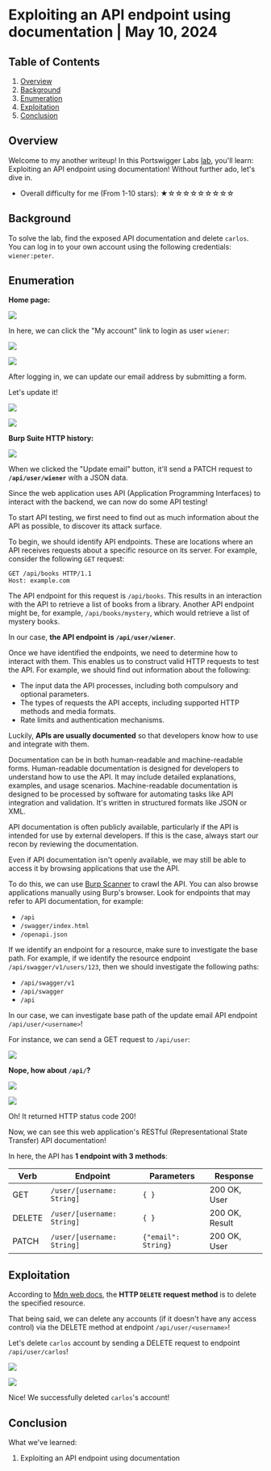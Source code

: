# Exploiting an API endpoint using documentation | May 10, 2024

## Table of Contents

1. [Overview](#overview)
2. [Background](#background)
3. [Enumeration](#enumeration)
4. [Exploitation](#exploitation)
5. [Conclusion](#conclusion)

## Overview

Welcome to my another writeup! In this Portswigger Labs [lab](https://portswigger.net/web-security/api-testing/lab-exploiting-api-endpoint-using-documentation), you'll learn: Exploiting an API endpoint using documentation! Without further ado, let's dive in.

- Overall difficulty for me (From 1-10 stars): ★☆☆☆☆☆☆☆☆☆

## Background

To solve the lab, find the exposed API documentation and delete `carlos`. You can log in to your own account using the following credentials: `wiener:peter`.

## Enumeration

**Home page:**

![](https://raw.githubusercontent.com/siunam321/CTF-Writeups/main/Portswigger-Labs/API-Testing/API-1/images/Pasted%20image%2020240510134000.png)

In here, we can click the "My account" link to login as user `wiener`:

![](https://raw.githubusercontent.com/siunam321/CTF-Writeups/main/Portswigger-Labs/API-Testing/API-1/images/Pasted%20image%2020240510134125.png)

![](https://raw.githubusercontent.com/siunam321/CTF-Writeups/main/Portswigger-Labs/API-Testing/API-1/images/Pasted%20image%2020240510134255.png)

After logging in, we can update our email address by submitting a form.

Let's update it!

![](https://raw.githubusercontent.com/siunam321/CTF-Writeups/main/Portswigger-Labs/API-Testing/API-1/images/Pasted%20image%2020240510134819.png)

![](https://raw.githubusercontent.com/siunam321/CTF-Writeups/main/Portswigger-Labs/API-Testing/API-1/images/Pasted%20image%2020240510134844.png)

**Burp Suite HTTP history:**

![](https://raw.githubusercontent.com/siunam321/CTF-Writeups/main/Portswigger-Labs/API-Testing/API-1/images/Pasted%20image%2020240510134938.png)

When we clicked the "Update email" button, it'll send a PATCH request to **`/api/user/wiener`** with a JSON data.

Since the web application uses API (Application Programming Interfaces) to interact with the backend, we can now do some API testing!

To start API testing, we first need to find out as much information about the API as possible, to discover its attack surface.

To begin, we should identify API endpoints. These are locations where an API receives requests about a specific resource on its server. For example, consider the following `GET` request:

```http
GET /api/books HTTP/1.1
Host: example.com
```

The API endpoint for this request is `/api/books`. This results in an interaction with the API to retrieve a list of books from a library. Another API endpoint might be, for example, `/api/books/mystery`, which would retrieve a list of mystery books.

In our case, **the API endpoint is `/api/user/wiener`**.

Once we have identified the endpoints, we need to determine how to interact with them. This enables us to construct valid HTTP requests to test the API. For example, we should find out information about the following:

- The input data the API processes, including both compulsory and optional parameters.
- The types of requests the API accepts, including supported HTTP methods and media formats.
- Rate limits and authentication mechanisms.

Luckily, **APIs are usually documented** so that developers know how to use and integrate with them.

Documentation can be in both human-readable and machine-readable forms. Human-readable documentation is designed for developers to understand how to use the API. It may include detailed explanations, examples, and usage scenarios. Machine-readable documentation is designed to be processed by software for automating tasks like API integration and validation. It's written in structured formats like JSON or XML.

API documentation is often publicly available, particularly if the API is intended for use by external developers. If this is the case, always start our recon by reviewing the documentation.

Even if API documentation isn't openly available, we may still be able to access it by browsing applications that use the API.

To do this, we can use [Burp Scanner](https://portswigger.net/burp/vulnerability-scanner) to crawl the API. You can also browse applications manually using Burp's browser. Look for endpoints that may refer to API documentation, for example:

- `/api`
- `/swagger/index.html`
- `/openapi.json`

If we identify an endpoint for a resource, make sure to investigate the base path. For example, if we identify the resource endpoint `/api/swagger/v1/users/123`, then we should investigate the following paths:

- `/api/swagger/v1`
- `/api/swagger`
- `/api`

In our case, we can investigate base path of the update email API endpoint `/api/user/<username>`!

For instance, we can send a GET request to `/api/user`:

![](https://raw.githubusercontent.com/siunam321/CTF-Writeups/main/Portswigger-Labs/API-Testing/API-1/images/Pasted%20image%2020240510135942.png)

**Nope, how about `/api/`?**

![](https://raw.githubusercontent.com/siunam321/CTF-Writeups/main/Portswigger-Labs/API-Testing/API-1/images/Pasted%20image%2020240510140007.png)

![](https://raw.githubusercontent.com/siunam321/CTF-Writeups/main/Portswigger-Labs/API-Testing/API-1/images/Pasted%20image%2020240510140109.png)

Oh! It returned HTTP status code 200!

Now, we can see this web application's RESTful (Representational State Transfer) API documentation!

In here, the API has **1 endpoint with 3 methods**:

|Verb|Endpoint|Parameters|Response|
|---|---|---|---|
|GET|`/user/[username: String]`|`{ }`|200 OK, User|
|DELETE|`/user/[username: String]`|`{ }`|200 OK, Result|
|PATCH|`/user/[username: String]`|`{"email": String}`|200 OK, User|

## Exploitation

According to [Mdn web docs](https://developer.mozilla.org/en-US/docs/Web/HTTP/Methods/DELETE), the **HTTP `DELETE` request method** is to delete the specified resource.

That being said, we can delete any accounts (if it doesn't have any access control) via the DELETE method at endpoint `/api/user/<username>`!

Let's delete `carlos` account by sending a DELETE request to endpoint `/api/user/carlos`!

![](https://raw.githubusercontent.com/siunam321/CTF-Writeups/main/Portswigger-Labs/API-Testing/API-1/images/Pasted%20image%2020240510140716.png)

![](https://raw.githubusercontent.com/siunam321/CTF-Writeups/main/Portswigger-Labs/API-Testing/API-1/images/Pasted%20image%2020240510140726.png)

Nice! We successfully deleted `carlos`'s account!

## Conclusion

What we've learned:

1. Exploiting an API endpoint using documentation